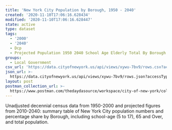 ```yaml
---
title: 'New York City Population by Borough, 1950 - 2040'
created: '2020-11-10T17:06:16.628434'
modified: '2020-11-10T17:06:16.628447'
state: active
type: dataset
tags:
  - '2000'
  - '2040'
  - Dcp
  - Projected Population 1950 2040 School Age Elderly Total By Borough
groups:
  - Local Government
csv_url: 'https://data.cityofnewyork.us/api/views/xywu-7bv9/rows.csv?accessType=DOWNLOAD'
json_url: >-
  https://data.cityofnewyork.us/api/views/xywu-7bv9/rows.json?accessType=DOWNLOAD
layout: post
postman_collection_url: >-
  https://www.postman.com/thedaydasource/workspace/city-of-new-york/collection/15909983-8af0ca67-d647-4690-8674-76301706d961
---
```

Unadjusted decennial census data from 1950-2000 and projected figures from 2010-2040: summary table of New York City population numbers and percentage share by Borough, including school-age (5 to 17), 65 and Over, and total population.

